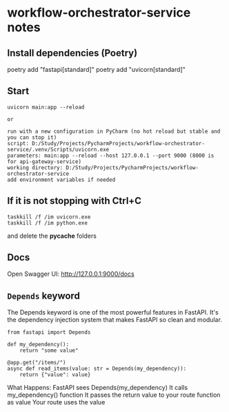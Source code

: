 # workflow-orchestrator-service notes


## Install dependencies (Poetry)
poetry add "fastapi[standard]"
poetry add "uvicorn[standard]"


## Start
```
uvicorn main:app --reload

or

run with a new configuration in PyCharm (no hot reload but stable and you can stop it)
script: D:/Study/Projects/PycharmProjects/workflow-orchestrator-service/.venv/Scripts/uvicorn.exe
parameters: main:app --reload --host 127.0.0.1 --port 9000 (8000 is for api-gateway-service)
working directory: D:/Study/Projects/PycharmProjects/workflow-orchestrator-service
add environment variables if needed
```


## If it is not stopping with Ctrl+C
```
taskkill /f /im uvicorn.exe
taskkill /f /im python.exe
```
and delete the __pycache__ folders


## Docs
Open Swagger UI: http://127.0.0.1:9000/docs


## `Depends` keyword
The Depends keyword is one of the most powerful features in FastAPI. It's the dependency injection
system that makes FastAPI so clean and modular.

```
from fastapi import Depends

def my_dependency():
    return "some value"

@app.get("/items/")
async def read_items(value: str = Depends(my_dependency)):
    return {"value": value}
```
What Happens:
    FastAPI sees Depends(my_dependency)
    It calls my_dependency() function
    It passes the return value to your route function as value
    Your route uses the value

